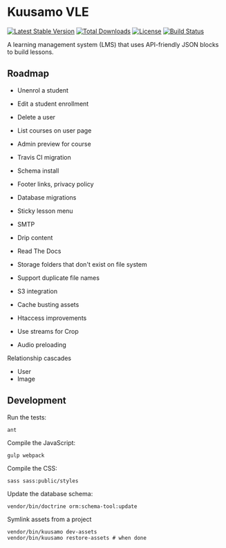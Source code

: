 Kuusamo VLE
===========

[![Latest Stable Version](https://poser.pugx.org/kuusamo/core/v)](//packagist.org/packages/kuusamo/core)
[![Total Downloads](https://poser.pugx.org/kuusamo/core/downloads)](//packagist.org/packages/kuusamo/core)
[![License](https://poser.pugx.org/kuusamo/core/license)](//packagist.org/packages/kuusamo/core)
[![Build Status](https://travis-ci.org/kuusamo/core.svg?branch=master)](https://travis-ci.org/kuusamo/core)

A learning management system (LMS) that uses API-friendly JSON blocks to build lessons.


Roadmap
-------

* Unenrol a student
* Edit a student enrollment
* Delete a user
* List courses on user page

* Admin preview for course
* Travis CI migration
* Schema install
* Footer links, privacy policy
* Database migrations
* Sticky lesson menu
* SMTP
* Drip content
* Read The Docs
* Storage folders that don't exist on file system
* Support duplicate file names
* S3 integration
* Cache busting assets
* Htaccess improvements
* Use streams for Crop
* Audio preloading

Relationship cascades

* User
* Image


Development
-----------

Run the tests:

    ant

Compile the JavaScript:

    gulp webpack

Compile the CSS:

    sass sass:public/styles

Update the database schema:

    vendor/bin/doctrine orm:schema-tool:update

Symlink assets from a project

    vendor/bin/kuusamo dev-assets
    vendor/bin/kuusamo restore-assets # when done
